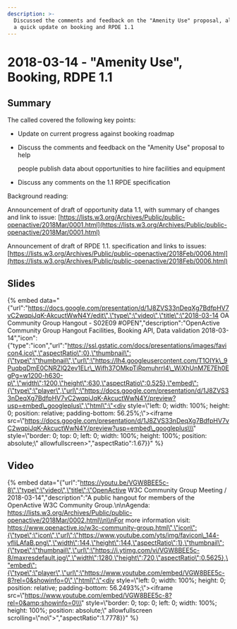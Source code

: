 ```yaml
---
description: >-
  Discussed the comments and feedback on the "Amenity Use" proposal, along with
  a quick update on booking and RPDE 1.1
---
```


# 2018-03-14 - "Amenity Use", Booking, RDPE 1.1

## Summary

The called covered the following key points:

* Update on current progress against booking roadmap
* Discuss the comments and feedback on the "Amenity Use" proposal to help

  people publish data about opportunities to hire facilities and equipment

* Discuss any comments on the 1.1 RPDE specification

Background reading:

Announcement of draft of opportunity data 1.1, with summary of changes and link to issue: [https://lists.w3.org/Archives/Public/public-openactive/2018Mar/0001.html](https://lists.w3.org/Archives/Public/public-openactive/2018Mar/0001.html)

Announcement of draft of RPDE 1.1. specification and links to issues: [https://lists.w3.org/Archives/Public/public-openactive/2018Feb/0006.html](https://lists.w3.org/Archives/Public/public-openactive/2018Feb/0006.html)

## Slides

{% embed data="{\"url\":\"https://docs.google.com/presentation/d/1J8ZVS33nDeqXg7BdfpHV7vC2wqpiJqK-AkcuctWwN4Y/edit\",\"type\":\"video\",\"title\":\"2018-03-14 OA Community Group Hangout - S02E09 \#OPEN\",\"description\":\"OpenActive Community Group Hangout Facilities, Booking API, Data validation 2018-03-14\",\"icon\":{\"type\":\"icon\",\"url\":\"https://ssl.gstatic.com/docs/presentations/images/favicon4.ico\",\"aspectRatio\":0},\"thumbnail\":{\"type\":\"thumbnail\",\"url\":\"https://lh4.googleusercontent.com/T1OIYk\_9PuqbqDmE0CNRZlQ2ev1ELr\_Wifh37OMkpTiRpmuhrrI4\_WiXhUnM7E7Eh0EgPg=w1200-h630-p\",\"width\":1200,\"height\":630,\"aspectRatio\":0.525},\"embed\":{\"type\":\"player\",\"url\":\"https://docs.google.com/presentation/d/1J8ZVS33nDeqXg7BdfpHV7vC2wqpiJqK-AkcuctWwN4Y/preview?usp=embed\_googleplus\",\"html\":\"<div style=\\\"left: 0; width: 100%; height: 0; position: relative; padding-bottom: 56.25%;\\\"><iframe src=\\\"https://docs.google.com/presentation/d/1J8ZVS33nDeqXg7BdfpHV7vC2wqpiJqK-AkcuctWwN4Y/preview?usp=embed\_googleplus\\\" style=\\\"border: 0; top: 0; left: 0; width: 100%; height: 100%; position: absolute;\\\" allowfullscreen></iframe></div>\",\"aspectRatio\":1.67}}" %}

## Video

{% embed data="{\"url\":\"https://youtu.be/VGW8BEE5c-8\",\"type\":\"video\",\"title\":\"OpenActive W3C Community Group Meeting / 2018-03-14\",\"description\":\"A public hangout for members of the OpenActive W3C Community Group.\\n\\nAgenda: https://lists.w3.org/Archives/Public/public-openactive/2018Mar/0002.html\\n\\nFor more information visit: https://www.openactive.io/w3c-community-group.html\",\"icon\":{\"type\":\"icon\",\"url\":\"https://www.youtube.com/yts/img/favicon\_144-vfliLAfaB.png\",\"width\":144,\"height\":144,\"aspectRatio\":1},\"thumbnail\":{\"type\":\"thumbnail\",\"url\":\"https://i.ytimg.com/vi/VGW8BEE5c-8/maxresdefault.jpg\",\"width\":1280,\"height\":720,\"aspectRatio\":0.5625},\"embed\":{\"type\":\"player\",\"url\":\"https://www.youtube.com/embed/VGW8BEE5c-8?rel=0&showinfo=0\",\"html\":\"<div style=\\\"left: 0; width: 100%; height: 0; position: relative; padding-bottom: 56.2493%;\\\"><iframe src=\\\"https://www.youtube.com/embed/VGW8BEE5c-8?rel=0&amp;showinfo=0\\\" style=\\\"border: 0; top: 0; left: 0; width: 100%; height: 100%; position: absolute;\\\" allowfullscreen scrolling=\\\"no\\\"></iframe></div>\",\"aspectRatio\":1.7778}}" %}

